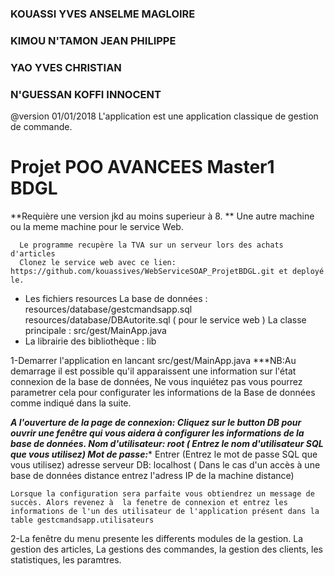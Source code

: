 ### KOUASSI YVES ANSELME MAGLOIRE
### KIMOU N'TAMON JEAN PHILIPPE
### YAO YVES CHRISTIAN
### N'GUESSAN KOFFI INNOCENT

@version 01/01/2018
L'application est une application classique de gestion de commande.

# Projet POO AVANCEES Master1 BDGL

**Requière une version jkd au moins superieur à 8.
** Une autre machine ou la meme machine pour le service Web.
      
      Le programme recupère la TVA sur un serveur lors des achats d'articles
      Clonez le service web avec ce lien: https://github.com/kouassives/WebServiceSOAP_ProjetBDGL.git et deployé le. 
      
- Les fichiers resources
    La base de données : resources/database/gestcmandsapp.sql
                         resources/database/DBAutorite.sql ( pour le service web )
    La classe principale : src/gest/MainApp.java
- La librairie des bibliothèque : lib

1-Demarrer l'application en lancant src/gest/MainApp.java
  ***NB:Au demarrage il est possible qu'il apparaissent une information sur l'état connexion de la base de données, Ne vous inquiétez pas 
  vous pourrez parametrer cela pour configurater les informations de la Base de données comme indiqué dans la suite.
  
  ***A l'ouverture de la page de connexion:
    Cliquez sur le button DB pour ouvrir une fenêtre qui vous aidera à configurer les informations de la base de données.
    Nom d'utilisateur: root ( Entrez le nom d'utilisateur SQL que vous utilisez)
    Mot de passe:**** Entrer (Entrez le mot de passe SQL que vous utilisez)
    adresse serveur DB: localhost ( Dans le cas d'un accès à une base de données distance entrez l'adress IP de la machine distance)
    
    Lorsque la configuration sera parfaite vous obtiendrez un message de succès. Alors revenez à  la fenetre de connexion et entrez les informations de l'un des utilisateur de l'application présent dans la table gestcmandsapp.utilisateurs

2-La fenêtre du menu presente les differents modules de la gestion.
  La gestion des articles, La gestions des commandes, la gestion des clients, les statistiques, les paramtres. 
    
